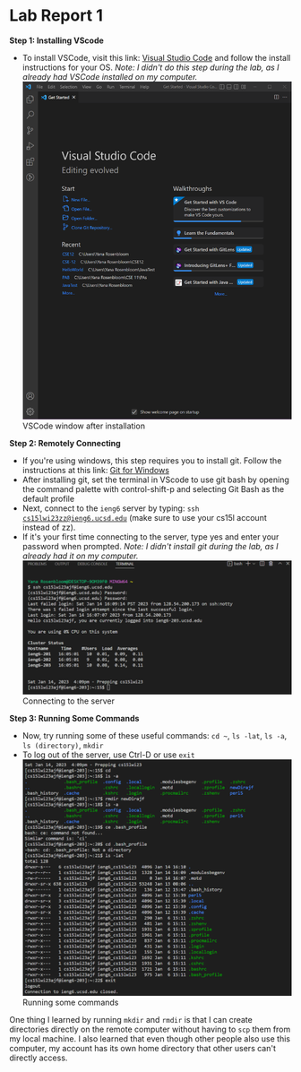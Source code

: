 # Lab Report 1
**Step 1: Installing VScode**
* To install VSCode, visit this link: [Visual Studio Code](https://code.visualstudio.com/) and follow the install instructions for your OS.
*Note: I didn't do this step during the lab, as I already had VSCode installed on my computer.*
![Image](https://github.com/maxr0964/cse15l-lab-reports/blob/8ce0f13db117c942d288430a8fd41efd2cf37cda/Vscode%20after%20install.png?raw=true)
VSCode window after installation

**Step 2: Remotely Connecting**
* If you're using windows, this step requires you to install git. Follow the instructions at this link: [Git for Windows](https://gitforwindows.org/)
* After installing git, set the terminal in VScode to use git bash by opening the command palette with control-shift-p and selecting Git Bash as the default profile
* Next, connect to the <code>ieng6</code> server by typing: <code>ssh cs15lwi23zz@ieng6.ucsd.edu</code> (make sure to use your cs15l account instead of zz).
* If it's your first time connecting to the server, type yes and enter your password when prompted.
*Note: I didn't install git during the lab, as I already had it on my computer.*
![Image](https://github.com/maxr0964/cse15l-lab-reports/blob/8ce0f13db117c942d288430a8fd41efd2cf37cda/connected%20with%20login.png?raw=true)
Connecting to the server

**Step 3: Running Some Commands**
* Now, try running some of these useful commands: <code>cd ~</code>, <code>ls -lat</code>, <code>ls -a</code>, <code>ls (directory)</code>, <code>mkdir</code>
* To log out of the server, use Ctrl-D or use <code>exit</code>
![Image](https://github.com/maxr0964/cse15l-lab-reports/blob/8ce0f13db117c942d288430a8fd41efd2cf37cda/ran%20some%20commands.png?raw=true)
Running some commands

One thing I learned by running <code>mkdir</code> and <code>rmdir</code> is that I can create directories directly on the remote computer without having to <code>scp</code> them from my local machine. I also learned that even though other people also use this computer, my account has its own home directory that other users can't directly access. 



